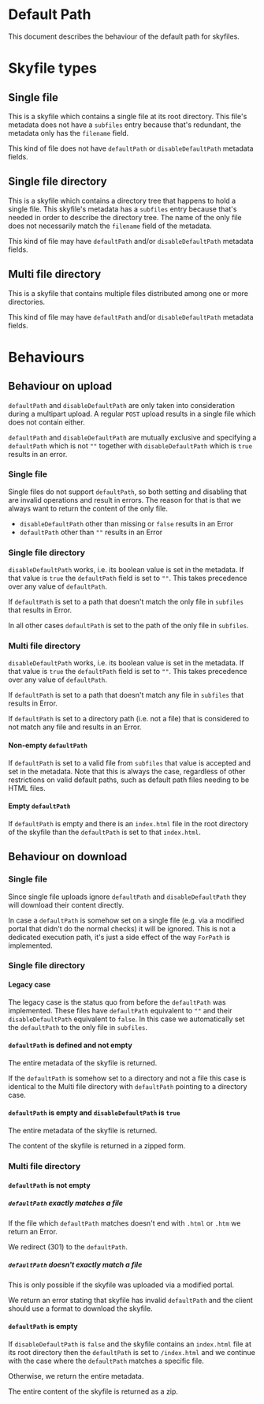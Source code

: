 Default Path
============

This document describes the behaviour of the default path for skyfiles.

# Skyfile types

## Single file

This is a skyfile which contains a single file at its root directory. This 
file's metadata does not have a `subfiles` entry because that's redundant, the 
metadata only has the `filename` field.

This kind of file does not have `defaultPath` or `disableDefaultPath` metadata
fields.

## Single file directory

This is a skyfile which contains a directory tree that happens to hold a single
file. This skyfile's metadata has a `subfiles` entry because that's needed in
order to describe the directory tree. The name of the only file does not
necessarily match the `filename` field of the metadata.

This kind of file may have `defaultPath` and/or `disableDefaultPath` metadata 
fields.

## Multi file directory

This is a skyfile that contains multiple files distributed among one or more 
directories.

This kind of file may have `defaultPath` and/or `disableDefaultPath` metadata 
fields.

# Behaviours

## Behaviour on upload

`defaultPath` and `disableDefaultPath` are only taken into consideration during
a multipart upload. A regular `POST` upload results in a single file which does
not contain either. 

`defaultPath` and `disableDefaultPath` are mutually exclusive and specifying a 
`defaultPath` which is not `""` together with `disableDefaultPath` which is 
`true` results in an error.

### Single file
Single files do not support `defaultPath`, so both setting and disabling that 
are invalid operations and result in errors. The reason for that is that we 
always want to return the content of the only file.
 
- `disableDefaultPath` other than missing or `false` results in an Error
- `defaultPath` other than `""` results in an Error

### Single file directory

`disableDefaultPath` works, i.e. its boolean value is set in the metadata. If that value is `true` the `defaultPath` field is set to `""`. This takes precedence 
over any value of `defaultPath`. 

If `defaultPath` is set to a path that doesn't match the only file in `subfiles`
that results in Error.

In all other cases `defaultPath` is set to the path of the only file in 
`subfiles`.

### Multi file directory

`disableDefaultPath` works, i.e. its boolean value is set in the metadata. If that value is `true` the `defaultPath` field is set to `""`. This takes precedence 
over any value of `defaultPath`.

If `defaultPath` is set to a path that doesn't match any file in `subfiles`
that results in Error.

If `defaultPath` is set to a directory path (i.e. not a file) that is considered
to not match any file and results in an Error.  

#### Non-empty `defaultPath`

If `defaultPath` is set to a valid file from `subfiles` that value is accepted 
and set in the metadata. Note that this is always the case, regardless of other
restrictions on valid default paths, such as default path files needing to be
HTML files.

#### Empty `defaultPath`

If `defaultPath` is empty and there is an `index.html` file in the root 
directory of the skyfile than the `defaultPath` is set to that `index.html`.

## Behaviour on download

### Single file

Since single file uploads ignore `defaultPath` and `disableDefaultPath` they
will download their content directly.

In case a `defaultPath` is somehow set on a single file (e.g. via a modified 
portal that didn't do the normal checks) it will be ignored. This is not a 
dedicated execution path, it's just a side effect of the way `ForPath` is
implemented.

### Single file directory

#### Legacy case

The legacy case is the status quo from before the `defaultPath` was implemented.
These files have `defaultPath` equivalent to `""` and their `disableDefaultPath`
equivalent to `false`. In this case we automatically set the `defaultPath` to
the only file in `subfiles`.

#### `defaultPath` is defined and not empty

The entire metadata of the skyfile is returned.

If the `defaultPath` is somehow set to a directory and not a file this case is
identical to the Multi file directory with `defaultPath` pointing to a directory
case.

#### `defaultPath` is empty and `disableDefaultPath` is `true`

The entire metadata of the skyfile is returned.

The content of the skyfile is returned in a zipped form.

### Multi file directory

#### `defaultPath` is not empty

##### `defaultPath` exactly matches a file

If the file which `defaultPath` matches doesn't end with `.html` or `.htm` we
return an Error.

We redirect (301) to the `defaultPath`.

##### `defaultPath` doesn't exactly match a file

This is only possible if the skyfile was uploaded via a modified portal.

We return an error stating that skyfile has invalid `defaultPath` and
the client should use a format to download the skyfile. 

#### `defaultPath` is empty

If `disableDefaultPath` is `false` and the skyfile contains an `index.html` file
at its root directory then the `defaultPath` is set to `/index.html` and we 
continue with the case where the `defaultPath` matches a specific file.

Otherwise, we return the entire metadata.

The entire content of the skyfile is returned as a zip.










